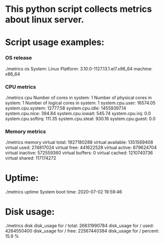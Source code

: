 # This python script collects metrics about linux server.
# Script usage examples:

### OS release ###
./metrics os
System: Linux
Platform: 3.10.0-1127.13.1.el7.x86_64
machine: x86_64

### CPU metrics ###
./metrics cpu
Number of cores in system: 1
Number of physical cores in system: 1
Number of logical cores in system: 1
system.cpu.user: 16574.05
system.cpu.system: 12777.58
system.cpu.idle: 14559397.14
system.cpu.nice: 394.84
system.cpu.iowait: 545.74
system.cpu.irq: 0.0
system.cpu.softirq: 111.35
system.cpu.steal: 930.16
system.cpu.guest: 0.0

### Memory metrics ###
./metrics memory
virtual total: 1927180288
virtual available: 1351569408
virtual used: 274817024
virtual free: 441622528
virtual active: 679624704
virtual inactive: 572559360
virtual buffers: 0
virtual cached: 1210740736
virtual shared: 117174272

# Uptime:
./metrics uptime
System boot time: 2020-07-02 19:59:46

# Disk usage:
./metrics disk
disk_usage for / total: 26831990784
disk_usage for / used: 4264550400
disk_usage for / free: 22567440384
disk_usage for / percent: 15.9 %
